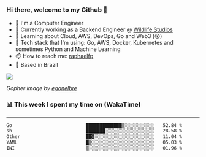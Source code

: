 ### Hi there, welcome to my Github 👋

- 📖 I'm a Computer Engineer
- 🔭 Currently working as a Backend Engineer @ [Wildlife Studios](https://wildlifestudios.com/)
- 🌱 Learning about Cloud, AWS, DevOps, Go and Web3 (😲)
- 🚀 Tech stack that I'm using: Go, AWS, Docker, Kubernetes and sometimes Python and Machine Learning
- 📫 How to reach me: [raphaelfp](https://linkedin.com/in/raphaelfp)
- 🏡 Based in Brazil

![](https://github.com/raphaelfp/gophers/blob/master/.thumb/animation/morning-coffee-3x.gif)

*Gopher image by [egonelbre](https://github.com/egonelbre/)*

### 📊 This week I spent my time on (WakaTime)

---

<!--START_SECTION:waka-->

```txt
Go                           █████████████▒░░░░░░░░░░░   52.84 %
sh                           ███████░░░░░░░░░░░░░░░░░░   28.58 %
Other                        ██▓░░░░░░░░░░░░░░░░░░░░░░   11.04 %
YAML                         █▒░░░░░░░░░░░░░░░░░░░░░░░   05.03 %
INI                          ▒░░░░░░░░░░░░░░░░░░░░░░░░   01.96 %
```

<!--END_SECTION:waka-->
